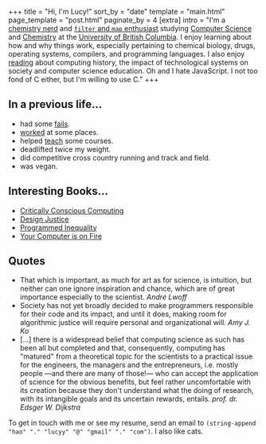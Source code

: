 +++
title = "Hi, I'm Lucy!"
sort_by = "date"
template = "main.html"
page_template = "post.html"
paginate_by = 4
[extra]
intro = "I'm a [chemistry nerd](/blog/courses/lifesci/) and [`filter` and `map` enthusiast](/blog/courses/cpscmath/) studying [Computer Science](https://www.cs.ubc.ca/) and [Chemistry](https://www.chem.ubc.ca/) at the [University of British Columbia](https://www.ubc.ca/). I enjoy learning about how and why things work, especially pertaining to chemical biology, drugs, operating systems, compilers, and programming languages. I also enjoy [reading](/blog/papers/) about computing history, the impact of technological systems on society and computer science education. Oh and I hate JavaScript. I not too fond of C either, but I'm willing to use C."
+++

## In a previous life...
- had some [fails](@/blog/me/fails.md).
- [worked](@/blog/me/experience.md) at some places.
- helped [teach](@/blog/me/experience.md) some courses.
- deadlifted twice my weight.
- did competitive cross country running and track and field.
- was vegan.

## Interesting Books...
- [Critically Conscious Computing](@/blog/papers/compsci/cs-edu/ccc.md)
- [Design Justice](@/blog/papers/compsci/critical/design-justice.md)
- [Programmed Inequality](https://mitpress.mit.edu/books/programmed-inequality)
- [Your Computer is on Fire](@/blog/papers/compsci/critical/computer-on-fire.md)

## Quotes 
- That which is important, as much for art as for science, is intuition, but neither can one ignore inspiration and chance, which are of great importance especially to the scientist. *André Lwoff*
-  Society has not yet broadly decided to make programmers responsible for their code and its impact, and until it does, making room for algorithmic justice will require personal and organizational will. *Amy J. Ko*
- [...] there is a widespread belief that computing science as such has been all but completed and that, consequently, computing has \"matured\" from a theoretical topic for the scientists to a practical issue for the engineers, the managers and the entrepreneurs, i.e. mostly people —and there are many of those!— who can accept the application of science for the obvious benefits, but feel rather uncomfortable with its creation because they don't understand what the doing of research, with its intangible goals and its uncertain rewards, entails. *prof. dr. Edsger W. Dijkstra*

To get in touch with me or see my resume, send an email to `(string-append "hao" "." "lucyy" "@" "gmail" "." "com")`. I also like cats.



